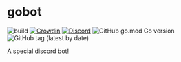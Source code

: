 # gobot 
![build](https://github.com/ikafly144/gobot/actions/workflows/codeql.yml/badge.svg) [![Crowdin](https://badges.crowdin.net/gobot/localized.svg)](https://crowdin.com/project/gobot) [![Discord](https://img.shields.io/discord/1005139879799291936?color=5865F2&logo=Discord&logoColor=white)](https://discord.gg/hnNBD8QNmB) ![GitHub go.mod Go version](https://img.shields.io/github/go-mod/go-version/ikafly144/gobot) ![GitHub tag (latest by date)](https://img.shields.io/github/v/tag/ikafly144/gobot)

A special discord bot!
